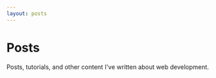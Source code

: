 ```yaml
---
layout: posts
---
```


# Posts

Posts, tutorials, and other content I've written about web development.
